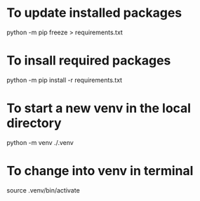 # To update installed packages
python -m pip freeze > requirements.txt

# To insall required packages
python -m pip install -r requirements.txt

# To start a new venv in the local directory
python -m venv ./.venv

# To change into venv in terminal
source .venv/bin/activate
